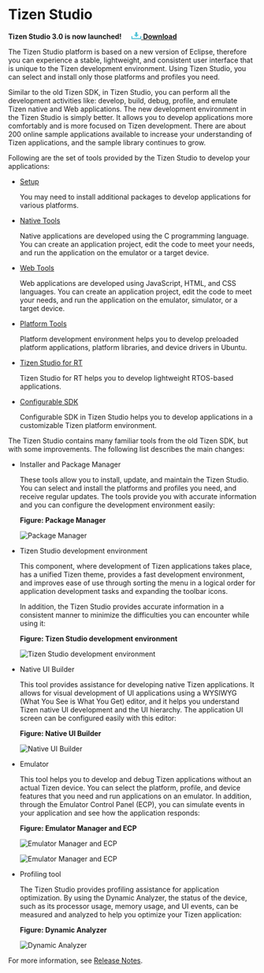 # Tizen Studio

**Tizen Studio 3.0 is now launched!**&nbsp;&nbsp;&nbsp;&nbsp;&nbsp;[![Download](media/ic_docs_download.png) **Download**](https://developer.tizen.org/development/tizen-studio/download)

The Tizen Studio platform is based on a new version of Eclipse, therefore you can experience a stable, lightweight, and consistent user interface that is unique to the Tizen development environment. Using Tizen Studio, you can select and install only those platforms and profiles you need.

Similar to the old Tizen SDK, in Tizen Studio, you can perform all the development activities like: develop, build, debug, profile, and emulate Tizen native and Web applications. The new development environment in the Tizen Studio is simply better. It allows you to develop applications more comfortably and is more focused on Tizen development. There are about 200 online sample applications available to increase your understanding of Tizen applications, and the sample library continues to grow.


Following are the set of tools provided by the Tizen Studio to develop your applications:

- [Setup](setup/install-sdk.md)

  You may need to install additional packages to develop applications for various platforms.

- [Native Tools](native-tools/index.md)

  Native applications are developed using the C programming language. You can create an application project, edit the code to meet your needs, and run the application on the emulator or a target device.

- [Web Tools](web-tools/index.md)

  Web applications are developed using JavaScript, HTML, and CSS languages. You can create an application project, edit the code to meet your needs, and run the application on the emulator, simulator, or a target device.

- [Platform Tools](platform-tools/overview.md)

  Platform development environment helps you to develop preloaded platform applications, platform libraries, and device drivers in Ubuntu.

- [Tizen Studio for RT](rt-ide/overview.md)

  Tizen Studio for RT helps you to develop lightweight RTOS-based applications.

- [Configurable SDK](configurable-sdk/configurable-sdk.md)

  Configurable SDK in Tizen Studio helps you to develop applications in a customizable Tizen platform environment.


The Tizen Studio contains many familiar tools from the old Tizen SDK, but with some improvements. The following list describes the main changes:


- Installer and Package Manager

  These tools allow you to install, update, and maintain the Tizen Studio. You can select and install the platforms and profiles you need, and receive regular updates. The tools provide you with accurate information and you can configure the development environment easily:


  **Figure: Package Manager**

  ![Package Manager](media/overview_package_manager.png)



- Tizen Studio development environment

  This component, where development of Tizen applications takes place, has a unified Tizen theme, provides a fast development environment, and improves ease of use through sorting the menu in a logical order for application development tasks and expanding the toolbar icons.


  In addition, the Tizen Studio provides accurate information in a consistent manner to minimize the difficulties you can encounter while using it:


  **Figure: Tizen Studio development environment**

  ![Tizen Studio development environment](media/overview_ide.png)


- Native UI Builder

  This tool provides assistance for developing native Tizen applications. It allows for visual development of UI applications using a WYSIWYG (What You See is What You Get) editor, and it helps you understand Tizen native UI development and the UI hierarchy. The application UI screen can be configured easily with this editor:

  **Figure: Native UI Builder**

  ![Native UI Builder](media/overview_ui_builder.png)


- Emulator

  This tool helps you to develop and debug Tizen applications without an actual Tizen device. You can select the platform, profile, and device features that you need and run applications on an emulator. In addition, through the Emulator Control Panel (ECP), you can simulate events in your application and see how the application responds:

  **Figure: Emulator Manager and ECP**

  ![Emulator Manager and ECP](media/overview_emulator.png)


  ![Emulator Manager and ECP](media/overview_emulator2.png)


- Profiling tool

  The Tizen Studio provides profiling assistance for application optimization. By using the Dynamic Analyzer, the status of the device, such as its processor usage, memory usage, and UI events, can be measured and analyzed to help you optimize your Tizen application:


  **Figure: Dynamic Analyzer**

  ![Dynamic Analyzer](media/overview_da.png)


For more information, see [Release Notes](release-notes/release-notes.md).
